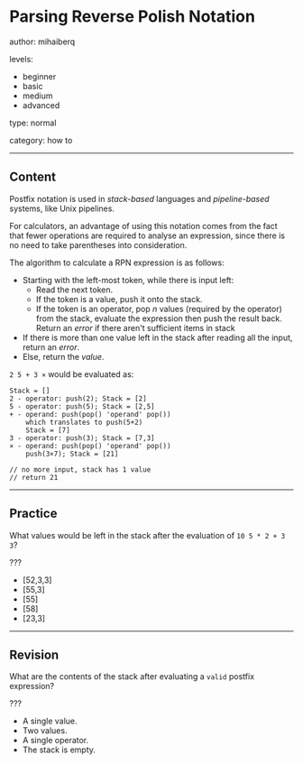 # Parsing Reverse Polish Notation
author: mihaiberq

levels:

  - beginner
  - basic
  - medium
  - advanced

type: normal

category: how to

---
## Content

Postfix notation is used in *stack-based* languages and *pipeline-based* systems, like Unix pipelines.

For calculators, an advantage of using this notation comes from the fact that fewer operations are required to analyse an expression, since there is no need to take parentheses into consideration.

The algorithm to calculate a RPN expression is as follows:
- Starting with the left-most token, while there is input left:
  - Read the next token.
  - If the token is a value, push it onto the stack.
  - If the token is an operator, pop *n* values (required by the operator) from the stack, evaluate the expression then push the result back. Return an *error* if there aren't sufficient items in stack
- If there is more than one value left in the stack after reading all the input, return an *error*.
- Else, return the *value*.

`2 5 + 3 ×` would be evaluated as:
```
Stack = []
2 - operator: push(2); Stack = [2]
5 - operator: push(5); Stack = [2,5]
+ - operand: push(pop() 'operand' pop())
    which translates to push(5+2)
    Stack = [7]
3 - operator: push(3); Stack = [7,3]
× - operand: push(pop() 'operand' pop())
    push(3×7); Stack = [21]

// no more input, stack has 1 value
// return 21
```

---
## Practice

What values would be left in the stack after the evaluation of `10 5 * 2 + 3 3`?

???
* [52,3,3]
* [55,3]
* [55]
* [58]
* [23,3]

---
## Revision

What are the contents of the stack after evaluating a `valid` postfix expression?

???
* A single value.
* Two values.
* A single operator.
* The stack is empty.
